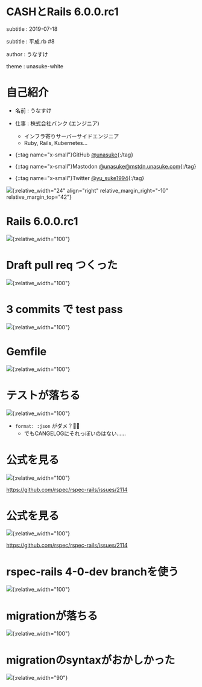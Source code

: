# CASHとRails 6.0.0.rc1
subtitle
: 2019-07-18

subtitle
: 平成.rb #8

author
: うなすけ

theme
: unasuke-white

# 自己紹介
- 名前 : うなすけ
- 仕事 : 株式会社バンク (エンジニア)
  - インフラ寄りサーバーサイドエンジニア
  - Ruby, Rails, Kubernetes...

- {::tag name="x-small"}GitHub [@unasuke](https://github.com/unasuke){:/tag}
- {::tag name="x-small"}Mastodon [@unasuke@mstdn.unasuke.com](https://mstdn.unasuke.com/@unasuke){:/tag}
- {::tag name="x-small"}Twitter [@yu\_suke1994](https://twitter.com/yu_suke1994){:/tag}

![](img/icon_raw.jpg){:relative_width="24" align="right" relative_margin_right="-10" relative_margin_top="42"}

# Rails 6.0.0.rc1
![](img/rails-600rc1-rubygems-org.png){:relative_width="100"}

# Draft pull req つくった
![](img/cash-rails-600rc1-pull-req.png){:relative_width="100"}

# 3 commits で test pass
![](img/cash-rails-600rc1-pull-req-status.png){:relative_width="100"}

# Gemfile
![](img/cash-rails-600rc1-gemfile.png){:relative_width="100"}

# テストが落ちる
![](img/cash-rails-600rc1-test-fail.png){:relative_width="100"}

- `format: :json` がダメ？🤔🤔
  - でもCANGELOGにそれっぽいのはない……

# 公式を見る
![](img/rspec-rails-issue-2114.png){:relative_width="100"}

<https://github.com/rspec/rspec-rails/issues/2114>

# 公式を見る
![](img/rspec-rails-issue-2114-closed.png){:relative_width="100"}

<https://github.com/rspec/rspec-rails/issues/2114>

# rspec-rails 4-0-dev branchを使う
![](img/cash-rails-600rc1-pull-req-rspec-rails.png){:relative_width="100"}

# migrationが落ちる
![](img/cash-rails-600rc1-migration-fail.png){:relative_width="100"}

# migrationのsyntaxがおかしかった
![](img/cash-rails-600rc1-migration-syntax-fix.png){:relative_width="90"}
